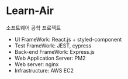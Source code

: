 # Learn-Air

소프트웨어 공학 프로젝트

- UI FrameWork: React.js + styled-component
- Test FrameWork: JEST, cypress
- Back-end FrameWork: Express.js
- Web Application Server: PM2
- Web server: nginx
- Infrastructure: AWS EC2

